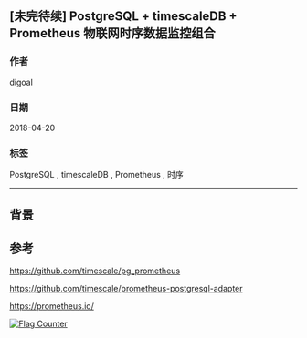 ## [未完待续] PostgreSQL + timescaleDB + Prometheus 物联网时序数据监控组合
                           
### 作者          
digoal          
          
### 日期           
2018-04-20      
            
### 标签          
PostgreSQL , timescaleDB , Prometheus , 时序  
                      
----                      
                       
## 背景       

    
## 参考
https://github.com/timescale/pg_prometheus

https://github.com/timescale/prometheus-postgresql-adapter

https://prometheus.io/
  
  
<a rel="nofollow" href="http://info.flagcounter.com/h9V1"  ><img src="http://s03.flagcounter.com/count/h9V1/bg_FFFFFF/txt_000000/border_CCCCCC/columns_2/maxflags_12/viewers_0/labels_0/pageviews_0/flags_0/"  alt="Flag Counter"  border="0"  ></a>  
  

